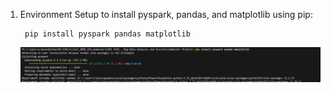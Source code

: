 

1. Environment Setup to install pyspark, pandas, and matplotlib using pip:

        pip install pyspark pandas matplotlib

    ![alt text](image.png)